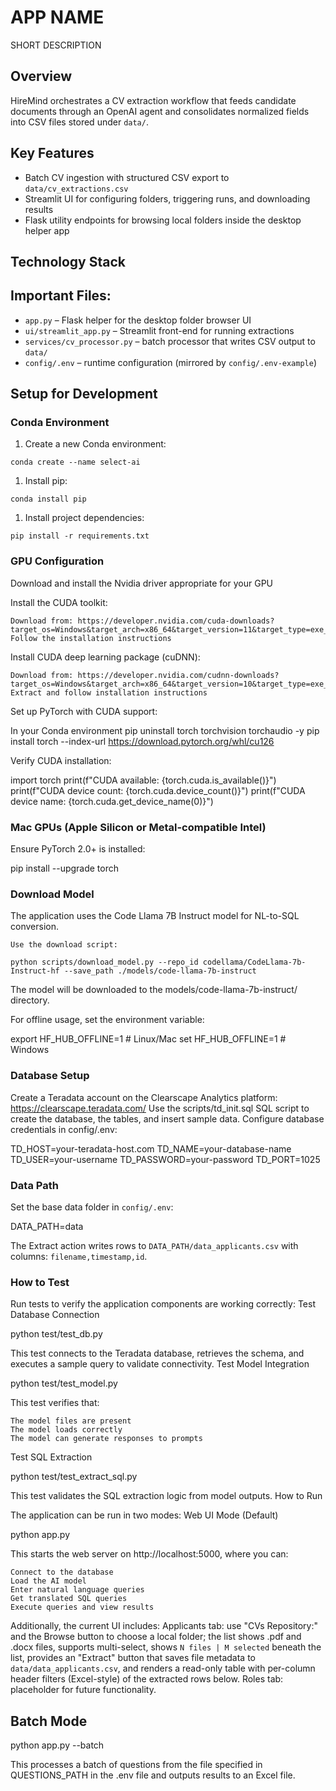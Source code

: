 # APP NAME

SHORT DESCRIPTION

## Overview

HireMind orchestrates a CV extraction workflow that feeds candidate documents through an OpenAI agent and consolidates normalized fields into CSV files stored under `data/`.

## Key Features

- Batch CV ingestion with structured CSV export to `data/cv_extractions.csv`
- Streamlit UI for configuring folders, triggering runs, and downloading results
- Flask utility endpoints for browsing local folders inside the desktop helper app

## Technology Stack

## Important Files:
- `app.py` – Flask helper for the desktop folder browser UI
- `ui/streamlit_app.py` – Streamlit front-end for running extractions
- `services/cv_processor.py` – batch processor that writes CSV output to `data/`
- `config/.env` – runtime configuration (mirrored by `config/.env-example`)

## Setup for Development

### Conda Environment

1. Create a new Conda environment:
```
conda create --name select-ai 
```
1. Install pip:
```
conda install pip
```
1. Install project dependencies:
```
pip install -r requirements.txt
```

### GPU Configuration

Download and install the Nvidia driver appropriate for your GPU

Install the CUDA toolkit:

    Download from: https://developer.nvidia.com/cuda-downloads?target_os=Windows&target_arch=x86_64&target_version=11&target_type=exe_local
    Follow the installation instructions

Install CUDA deep learning package (cuDNN):

    Download from: https://developer.nvidia.com/cudnn-downloads?target_os=Windows&target_arch=x86_64&target_version=10&target_type=exe_local
    Extract and follow installation instructions

Set up PyTorch with CUDA support:

In your Conda environment
pip uninstall torch torchvision torchaudio -y
pip install torch --index-url https://download.pytorch.org/whl/cu126

Verify CUDA installation:

import torch
print(f"CUDA available: {torch.cuda.is_available()}")
print(f"CUDA device count: {torch.cuda.device_count()}")
print(f"CUDA device name: {torch.cuda.get_device_name(0)}")

### Mac GPUs (Apple Silicon or Metal-compatible Intel)
Ensure PyTorch 2.0+ is installed:

pip install --upgrade torch

### Download Model

The application uses the Code Llama 7B Instruct model for NL-to-SQL conversion.

    Use the download script:

    python scripts/download_model.py --repo_id codellama/CodeLlama-7b-Instruct-hf --save_path ./models/code-llama-7b-instruct

The model will be downloaded to the models/code-llama-7b-instruct/ directory.

For offline usage, set the environment variable:

export HF_HUB_OFFLINE=1  # Linux/Mac
set HF_HUB_OFFLINE=1     # Windows

### Database Setup
Create a Teradata account on the Clearscape Analytics platform: https://clearscape.teradata.com/
Use the scripts/td_init.sql SQL script to create the database, the tables, and insert sample data.
Configure database credentials in config/.env:

TD_HOST=your-teradata-host.com
TD_NAME=your-database-name
TD_USER=your-username
TD_PASSWORD=your-password
TD_PORT=1025

### Data Path
Set the base data folder in `config/.env`:

DATA_PATH=data

The Extract action writes rows to `DATA_PATH/data_applicants.csv` with columns: `filename,timestamp,id`.

### How to Test

Run tests to verify the application components are working correctly:
Test Database Connection

python test/test_db.py

This test connects to the Teradata database, retrieves the schema, and executes a sample query to validate connectivity.
Test Model Integration

python test/test_model.py

This test verifies that:

    The model files are present
    The model loads correctly
    The model can generate responses to prompts

Test SQL Extraction

python test/test_extract_sql.py

This test validates the SQL extraction logic from model outputs.
How to Run

The application can be run in two modes:
Web UI Mode (Default)

python app.py

This starts the web server on http://localhost:5000, where you can:

    Connect to the database
    Load the AI model
    Enter natural language queries
    Get translated SQL queries
    Execute queries and view results

Additionally, the current UI includes:
    Applicants tab: use "CVs Repository:" and the Browse button to choose a local folder; the list shows .pdf and .docx files, supports multi-select, shows `N files | M selected` beneath the list, provides an "Extract" button that saves file metadata to `data/data_applicants.csv`, and renders a read-only table with per-column header filters (Excel-style) of the extracted rows below.
    Roles tab: placeholder for future functionality.

## Batch Mode

python app.py --batch

This processes a batch of questions from the file specified in QUESTIONS_PATH in the .env file and outputs results to an Excel file.